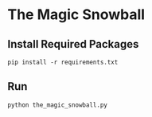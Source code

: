 # The Magic Snowball

## Install Required Packages

`pip install -r requirements.txt`

## Run

`python the_magic_snowball.py`